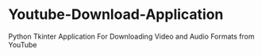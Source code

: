 # Youtube-Download-Application
Python Tkinter Application For Downloading Video and Audio Formats from YouTube
